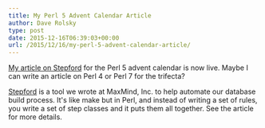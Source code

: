 ```yaml
---
title: My Perl 5 Advent Calendar Article
author: Dave Rolsky
type: post
date: 2015-12-16T06:39:03+00:00
url: /2015/12/16/my-perl-5-advent-calendar-article/
---
```

[My article on Stepford][1] for the Perl 5 advent calendar is now live. Maybe I can write an article on Perl 4 or Perl 7 for the trifecta?

[Stepford][2] is a tool we wrote at MaxMind, Inc. to help automate our database build process. It's like make but in Perl, and instead of writing a set of rules, you write a set of step classes and it puts them all together. See the article for more details.

 [1]: http://perladvent.org/2015/2015-12-16.html
 [2]: https://metacpan.org/release/Stepford